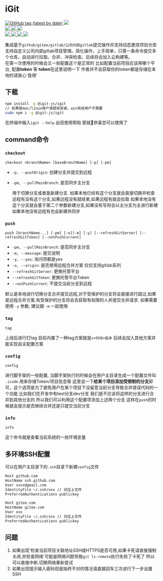 # iGit

<p>
  <a  target="_blank" href="https://github.com/shuangquanliu/iGit.git">
    <img alt="GitHub tag (latest by date)" src="https://img.shields.io/github/v/tag/shuangquanliu/iGit">
  </a>
  <a  target="_blank" href="https://github.com/shuangquanliu/iGit.git">
      <img src="https://img.shields.io/github/stars/shuangquanliu/iGit?style=flat-square"/>
  </a>
  <br >
  <a  target="_blank" href="https://github.com/shuangquanliu/iGit.git">
    <img src="https://hits.b3log.org/shuangquanliu/iGit.svg">
  </a>
  <a  target="_blank" href="https://github.com/shuangquanliu/iGit.git">
    <img src="https://img.shields.io/github/commit-activity/y/shuangquanliu/iGit?style=flat-square"/>
  </a>
  <a  target="_blank" href="https://github.com/shuangquanliu/iGit.git">
     <img src="https://img.shields.io/github/last-commit/shuangquanliu/iGit?style=flat-square"/>
  </a>
  <br>
  <a  target="_blank" href="https://github.com/shuangquanliu/iGit.git/issues">
    <img src="https://img.shields.io/github/issues/shuangquanliu/iGit?style=flat-square"/>
  </a>
  <a  target="_blank" href="https://github.com/shuangquanliu/iGit.git/issues?q=is%3Aissue+is%3Aclosed">
      <img src="https://img.shields.io/github/issues-closed/shuangquanliu/iGit?style=flat-square"/>
  </a>
  <a  target="_blank" href="https://github.com/shuangquanliu/iGit.git/pulls">
      <img src="https://img.shields.io/github/issues-pr/shuangquanliu/iGit?style=flat-square"/>
  </a>
  <a  target="_blank" href="https://github.com/shuangquanliu/iGit.git">
    <img src="https://img.shields.io/github/watchers/shuangquanliu/iGit?style=flat-square"/>
  </a>
</p>

集成基于`github/gitee/gitlab/公司内部gitlab`提交操作并支持动态更改项目仓库 支持自定义公司内部gitlab项目管理。简化操作，上手简单，只需一条命令提交多个仓库，自动进行拉取、合并、冲突检查。后续将会加入云构建等。  
在第一次使用的时候会又一些配置这个是正常的 比如配置当前项目应该用哪个平台, 配置**token** 等
**token**在这里说明一下 作者并不会获取你的token都是存储在本地的请放心'食用'

## 下载

```sh
npm install -g @igit-js/igit
// 如果是mac/linux用户请提权安装，win系统用户不需要
sudo npm i -g @igit-js/igit
```

在终端中输入`igit --help` 出现使用帮助 那就🎉恭喜您可以使用了

## command命令

### `checkout`

`checkout <branchName> [baseBranchName] [-p] [-pm]`

- `-p, --pushOrigin`: 创建分支并提交到远程
- `-pm, --pullMainBranch`: 是否同步主分支

   用于切换分支或者是新建分支.
   如果本地已经有这个分支就会直接切换并检查远程有没有这个分支,如果远程没有就结束,如果远程有就会拉取
   如果本地没有这个分支就会基于第二个参数新建分支,如果没有写将会以主分支为主进行新建
   如果本地没有远程有也会新建并同步

### `push`

`push [branchName...] [-pm] [-o][-m] [-y] [--refreshGitServer] [--refreshGitToken] [--notPushCurrent]`

- `-pm, --pullMainBranch`: 是否同步主分支
- `-m, --message`: 提交说明
- `-y, --yes`: 询问项都是yes
- `-o, --origin`: 是否使用远程合并方案 仅仅支持gitlab系列
- `--refreshGitServer`: 更换托管平台
- `--refreshGitToken`: 更换托管平台Token
- `--notPushCurrent`: 不提交当前分支到远程

默认是本地进行切换分支合并提交远程,对于受保护的分支将会直接进行跳过,如果是远程合并方案,有受保护的分支将会去获取有权限的人并提交合并请求.
如果需要使用 `-y` 参数, 建议跟 `-m` 一起使用

### `tag`

`tag`

上线后进行打tag 目前内置了一种tag方案就是`v+时间+版本` 后续会加入其他方案并能实现自主配置方案

### `config`

`config`

进行脚手架的一些配置, 当脚手架执行的时候会在用户主目录生成一个配置文件叫 `.icode` 用来存储Token/项目信息等
这里说一下**给某个项目添加受限制的分支**即可，这个选项是为了避免用户在某个项目下没留意当前分支导致合并错误代码的一个功能
比如我们在开发中有test分支dev分支 我们是不应该将这样的分支进行合并到其他分支的 所以我们可以利用这个配置项添加上述两个分支
这样在`push`的时候就会提示是否继续合并还是只提交当前分支

### `info`

`info`

这个命令就是查看当前系统的一些环境变量

## 多环境SSH配置

可以在用户主目录下的`.ssh`目录下新建`config`文件

```sh
Host github.com
HostName ssh.github.com
User xxxx@gmail.com
IdentityFile ~/.ssh/xxx // 对应上文件
PreferredAuthentications publickey

Host gitee.com
HostName gitee.com
User xxx
IdentityFile ~/.ssh/xxx // 对应上文件
PreferredAuthentications publickey
```

## 问题

1. 如果出现'检查当前项目关联地址SSH或HTTPS是否可用,如果卡死请直接强制关闭,并检查网络'可能是网络问题导致`git ls-remote`执行失败了卡死了 所以可以直接中断,切换网络重新尝试
2. 如果出现提示输入密码但是始终不对的情况请直接回车三次进行下一步设置SSH